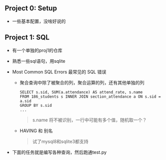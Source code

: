 ## Project 0: Setup
* 一些基本配置，没啥好说的

## Project 1: SQL
* 有一个单独的proj1的仓库
* 熟悉一些sql语句，用sqlite
* Most Common SQL Errors 最常见的 SQL 错误

  * 聚合查询中除了被聚合的列，聚合运算的列，还有其他单独的列
  
    ```sqlite
    SELECT s.sid, SUM(a.attendance) AS attend_rate, s.name
    FROM 186_students s INNER JOIN section_attendance a ON s.sid = a.sid
    GROUP BY s.sid
    ...
    ```
    > s.name 将不被识别，一行中可能有多个值，随机取一个？
  
  * HAVING 和 别名
    > 试了mysql8和sqlite3都支持
    
* 下面的任务就是编写各种查询，然后跑通test.py